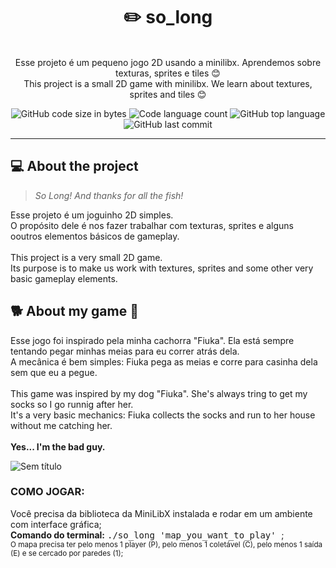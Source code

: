 <h1 align="center">
	✏️ so_long
</h1>

<p align="center"><br>
Esse projeto é um pequeno jogo 2D usando a minilibx. Aprendemos sobre texturas, sprites e tiles 😊<br>
This project is a small 2D game with minilibx. We learn about textures, sprites and tiles 😊<br>
</p>

<p align="center">
	<img alt="GitHub code size in bytes" src="https://img.shields.io/github/languages/code-size/rafaelabdm/so_long?color=lightblue" />
	<img alt="Code language count" src="https://img.shields.io/github/languages/count/rafaelabdm/so_long?color=yellow" />
	<img alt="GitHub top language" src="https://img.shields.io/github/languages/top/rafaelabdm/so_long?color=blue" />
	<img alt="GitHub last commit" src="https://img.shields.io/github/last-commit/rafaelabdm/so_long?color=green" />
</p>

---

<h2>💻 About the project</h2>

> _So Long! And thanks for all the fish!_
<p>
Esse projeto é um joguinho 2D simples.<br>
O propósito dele é nos fazer trabalhar com texturas, sprites e alguns ooutros elementos básicos de gameplay.<br>
<br>
This project is a very small 2D game.<br>
Its purpose is to make us work with textures, sprites and some other very basic gameplay elements.<br>
</p>

<h2>🐕 About my game 🧦</h2>

<p>
Esse jogo foi inspirado pela minha cachorra "Fiuka". Ela está sempre tentando pegar minhas meias para eu correr atrás dela.<br>
A mecânica é bem simples: Fiuka pega as meias e corre para casinha dela sem que eu a pegue.<br>
<br>
This game was inspired by my dog "Fiuka". She's always tring to get my socks so I go runnig after her.<br>
It's a very basic mechanics: Fiuka collects the socks and run to her house without me catching her.<br>
<br>
<b>Yes... I'm the bad guy.</b><br>
</p>

![Sem título](https://user-images.githubusercontent.com/102771790/184930604-dd0f4972-49e6-4681-b8b9-16aa47c362a9.png)

<h3>COMO JOGAR:</h3>
<p>
Você precisa da biblioteca da MiniLibX instalada e rodar em um ambiente com interface gráfica;<br>
<b>Comando do terminal:</b> <TT> ./so_long 'map_you_want_to_play' </TT>;<br>
<SUB>O mapa precisa ter pelo menos 1 player (P), pelo menos 1 coletável (C), pelo menos 1 saída (E) e se cercado por paredes (1);</SUB>
</p>

